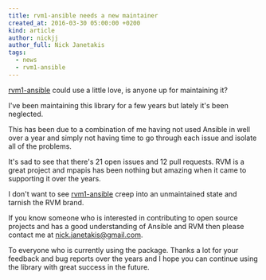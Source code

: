 ```yaml
---
title: rvm1-ansible needs a new maintainer
created_at: 2016-03-30 05:00:00 +0200
kind: article
author: nickjj
author_full: Nick Janetakis
tags:
  - news
  - rvm1-ansible
---
```


[rvm1-ansible](https://github.com/rvm/rvm1-ansible) could use a little love, is
anyone up for maintaining it?

<!-- more -->

I've been maintaining this library for a few years but lately it's been neglected.

This has been due to a combination of me having not used Ansible in well over a
year and simply not having time to go through each issue and isolate all of the
problems.

It's sad to see that there's 21 open issues and 12 pull requests. RVM is a great
project and mpapis has been nothing but amazing when it came to supporting it
over the years.

I don't want to see [rvm1-ansible](https://github.com/rvm/rvm1-ansible) creep
into an unmaintained state and tarnish the RVM brand.

If you know someone who is interested in contributing to open source projects
and has a good understanding of Ansible and RVM then please contact me at
[nick.janetakis@gmail.com](mailto:nick.janetakis@gmail.com).

To everyone who is currently using the package. Thanks a lot for your feedback
and bug reports over the years and I hope you can continue using the library
with great success in the future.
